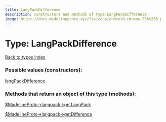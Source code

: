 ```yaml
---
title: LangPackDifference
description: constructors and methods of type LangPackDifference
image: https://docs.madelineproto.xyz/favicons/android-chrome-256x256.png
---
```

# Type: LangPackDifference  
[Back to types index](index.md)



### Possible values (constructors):

[langPackDifference](../constructors/langPackDifference.md)  



### Methods that return an object of this type (methods):

[$MadelineProto->langpack->getLangPack](../methods/langpack_getLangPack.md)  

[$MadelineProto->langpack->getDifference](../methods/langpack_getDifference.md)  



